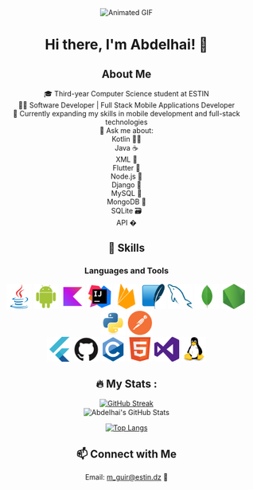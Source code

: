 <div align="center">
  <img src="https://user-images.githubusercontent.com/74038190/212749447-bfb7e725-6987-49d9-ae85-2015e3e7cc41.gif" alt="Animated GIF" width="400" height="300">
  
  # Hi there, I'm Abdelhai! 👋

## About Me

🎓 Third-year Computer Science student at ESTIN<br>
👨‍💻 Software Developer | Full Stack Mobile Applications Developer<br>
🌱 Currently expanding my skills in mobile development and full-stack technologies<br>
💬 Ask me about: <br>
 Kotlin 👨‍💻<br>
 Java ☕<br>
 XML 📝<br>
 Flutter 🦋<br>
 Node.js 🚀<br>
 Django 🐍<br>
 MySQL 🐬<br>
 MongoDB 🍃<br>
 SQLite 🗃️<br>
 API �<br>

    
  ## 💼 Skills

  ### Languages and Tools

  <img src="https://raw.githubusercontent.com/devicons/devicon/master/icons/java/java-original.svg" alt="Java" width="50" height="50"/>
  <img src="https://raw.githubusercontent.com/devicons/devicon/master/icons/android/android-original.svg" alt="Android" width="50" height="50"/>
  <img src="https://raw.githubusercontent.com/devicons/devicon/master/icons/kotlin/kotlin-original.svg" alt="Kotlin" width="50" height="50"/>
  <img src="https://raw.githubusercontent.com/devicons/devicon/master/icons/intellij/intellij-original.svg" alt="IntelliJ IDEA" width="50" height="50"/>
  <img src="https://raw.githubusercontent.com/devicons/devicon/master/icons/firebase/firebase-plain.svg" alt="Firebase" width="50" height="50"/>
  <img src="https://raw.githubusercontent.com/devicons/devicon/master/icons/sqlite/sqlite-original.svg" alt="SQLite" width="50" height="50"/>
  <img src="https://raw.githubusercontent.com/devicons/devicon/master/icons/mysql/mysql-original.svg" alt="MySQL" width="50" height="50"/>
  <img src="https://raw.githubusercontent.com/devicons/devicon/master/icons/mongodb/mongodb-original.svg" alt="MongoDB" width="50" height="50"/>
  <img src="https://raw.githubusercontent.com/devicons/devicon/master/icons/nodejs/nodejs-original.svg" alt="Node.js" width="50" height="50"/>
  <img src="https://raw.githubusercontent.com/devicons/devicon/master/icons/python/python-original.svg" alt="Python" width="50" height="50"/>
  <img src="https://raw.githubusercontent.com/devicons/devicon/master/icons/postman/postman-original.svg" alt="Postman" width="50" height="50"/><br>
  <img src="https://raw.githubusercontent.com/devicons/devicon/master/icons/flutter/flutter-original.svg" alt="Flutter" width="50" height="50"/>
  <img src="https://raw.githubusercontent.com/devicons/devicon/master/icons/github/github-original.svg" alt="GitHub" width="50" height="50"/>
  <img src="https://raw.githubusercontent.com/devicons/devicon/master/icons/c/c-original.svg" alt="C" width="50" height="50"/>
  <img src="https://raw.githubusercontent.com/devicons/devicon/master/icons/html5/html5-original.svg" alt="HTML" width="50" height="50"/>
  <img src="https://raw.githubusercontent.com/devicons/devicon/master/icons/visualstudio/visualstudio-plain.svg" alt="VS Code" width="50" height="50"/>
  <img src="https://raw.githubusercontent.com/devicons/devicon/master/icons/linux/linux-original.svg" alt="Linux" width="50" height="50"/>

  ## :fire: My Stats :

[![GitHub Streak](http://github-readme-streak-stats.herokuapp.com?user=Abdelhai1&theme=soft-green&hide_border=true)](https://git.io/streak-stats)
<br>
<img align="center" alt="Abdelhai's GitHub Stats" src="https://github-readme-stats.vercel.app/api?username=Abdelhai1&show_icons=true&hide_border=true&title_color=0ed145&icon_color=0ed145&bg_color=222428&text_color=ffffff&border_color=0ed145" />


[![Top Langs](https://github-readme-stats.vercel.app/api/top-langs/?username=Meriem453&layout=pie&theme=chartreuse-dark)](https://github.com/anuraghazra/github-readme-stats)
    
    

  ## 📫 Connect with Me

  Email: m_guir@estin.dz 📧


</div>
